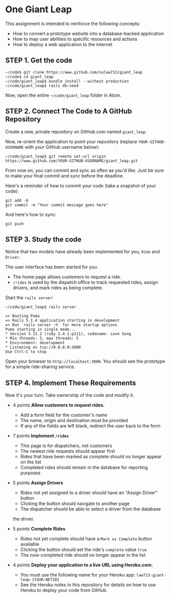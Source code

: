 # One Giant Leap

This assignment is intended to reinforce the following concepts:

* How to convert a prototype website into a database-backed application
* How to map user abilities to specific resources and actions
* How to deploy a web application to the internet


## STEP 1. Get the code

```
~/code$ git clone https://www.github.com/nulaw713/giant_leap
~/code$ cd giant_leap
~/code/giant_leap$ bundle install --without production
~/code/giant_leap$ rails db:seed
```

Now, open the entire `~/code/giant_leap` folder in Atom.

## STEP 2. Connect The Code to A GitHub Repository

Create a new, private repository on GitHub.com named `giant_leap`.

Now, re-orient the application to point your repository (replace `YOUR-GITHUB-USERNAME` with your GitHub username below):

```
~/code/giant_leap$ git remote set-url origin https://www.github.com/YOUR-GITHUB-USERNAME/giant_leap.git
```

From now on, you can commit and sync as often as you'd like.  Just be sure to make
your final commit and sync before the deadline.

Here's a reminder of how to commit your code (take a snapshot of your code):

```
git add -A
git commit -m "Your commit message goes here"
```

And here's how to sync:

```
git push
```



## STEP 3. Study the code

Notice that two models have already been implemented for you, `Ride` and `Driver`.

The user interface has been started for you.  

* The home page allows customers to request a ride.
* `/rides` is used by the dispatch office to track requested rides, assign drivers, and
  mark rides as being complete.


Start the `rails server`:

```
~/code/giant_leap$ rails server

=> Booting Puma
=> Rails 5.1.4 application starting in development
=> Run `rails server -h` for more startup options
Puma starting in single mode...
* Version 3.11.2 (ruby 2.4.1-p111), codename: Love Song
* Min threads: 5, max threads: 5
* Environment: development
* Listening on tcp://0.0.0.0:3000
Use Ctrl-C to stop
```

Open your browser to `http://localhost:3000`.  You should see the
prototype for a simple ride-sharing service.


## STEP 4.  Implement These Requirements

Now it's your turn.  Take ownership of the code and modify it.

* <span class="badge badge-success">4 points</span>
   **Allow customers to request rides.**
   * Add a form field for the customer's name
   * The name, origin and destination must be provided
   * If any of the fields are left blank, redirect the user back to the form
* <span class="badge badge-success">7 points</span>
   **Implement `/rides`**
   * This page is for dispatchers, not customers
   * The newest ride requests should appear first
   * Rides that have been marked as complete should no longer appear on the list
   * Completed rides should remain in the database for reporting purposes
* <span class="badge badge-success">5 points</span>
   **Assign Drivers**
   * Rides not yet assigned to a driver should have an "Assign Driver" button
   * Clicking the button should navigate to another page
   * The dispatcher should be able to select a driver from the database

   the driver.
 * <span class="badge badge-success">5 points</span>
   **Complete Rides**
   * Rides not yet complete should have a `Mark as Complete` button available
   * Clicking the button should set the ride's `complete` value `true`
   * The now-completed ride should no longer appear in the list
 * <span class="badge badge-success">4 points</span>
   **Deploy your application to a live URL using Heroku.com.**
   * You must use the following name for your Heroku app: `law713-giant-leap-{YOUR-NETID}`
   * See the Heroku notes in this repository for details on how to use Heroku to
     deploy your code from GitHub.
